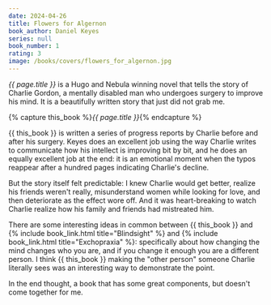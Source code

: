 ```yaml
---
date: 2024-04-26
title: Flowers for Algernon
book_author: Daniel Keyes
series: null
book_number: 1
rating: 3
image: /books/covers/flowers_for_algernon.jpg
---
```


<cite class="book-title">{{ page.title }}</cite> is a Hugo and Nebula winning
novel that tells the story of Charlie Gordon, a mentally disabled man who
undergoes surgery to improve his mind. It is a beautifully written story that
just did not grab me.

{% capture this_book %}<cite class="book-title">{{ page.title }}</cite>{% endcapture %}

{{ this_book }} is written a series of progress reports by Charlie before and
after his surgery. Keyes does an excellent job using the way Charlie writes to
communicate how his intellect is improving bit by bit, and he does an equally
excellent job at the end: it is an emotional moment when the typos reappear
after a hundred pages indicating Charlie's decline.

But the story itself felt predictable: I knew Charlie would get better,
realize his friends weren't really, misunderstand women while looking for
love, and then deteriorate as the effect wore off. And it was heart-breaking
to watch Charlie realize how his family and friends had mistreated him.

There are some interesting ideas in common between {{ this_book }} and {%
include book_link.html title="Blindsight" %} and {% include book_link.html
title="Exchopraxia" %}: specifically about how changing the mind changes who
you are, and if you change it enough you are a different person. I think {{
this_book }} making the "other person" someone Charlie literally sees was an
interesting way to demonstrate the point.

In the end thought, a book that has some great components, but doesn't come
together for me.
